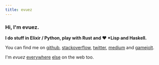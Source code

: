 ```yaml
---
title: evuez
---
```


### Hi, I'm evuez.

**I do stuff in Elixir / Python, play with Rust and ❤️ \*Lisp and Haskell.**

You can find me on [github](https://github.com/evuez/), [stackoverflow](http://stackoverflow.com/users/653378/evuez), [twitter](https://twitter.com/evuez), [medium](https://medium.com/@evuez) and [gamejolt](http://gamejolt.com/profile/evuez/188197).

I'm *evuez* [everywhere](https://gitlab.com/u/evuez) [else](https://keybase.io/evuez) on the web too.
